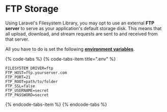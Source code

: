 # FTP Storage

Using Laravel's Filesystem Library, you may opt to use an external **FTP server** to serve as your application's default storage disk. This means that all upload, download, and stream requests are sent to and received from that server.

All you have to do is set the following [**environment variables**](../setup/environment-variables.md).

{% code-tabs %}
{% code-tabs-item title=".env" %}
```text
FILESYSTEM_DRIVER=ftp
FTP_HOST=ftp.yourserver.com
FTP_PORT=21
FTP_ROOT=path/to/folder
FTP_SSL=false
FTP_USERNAME=secret
FTP_PASSWORD=secret
```
{% endcode-tabs-item %}
{% endcode-tabs %}

